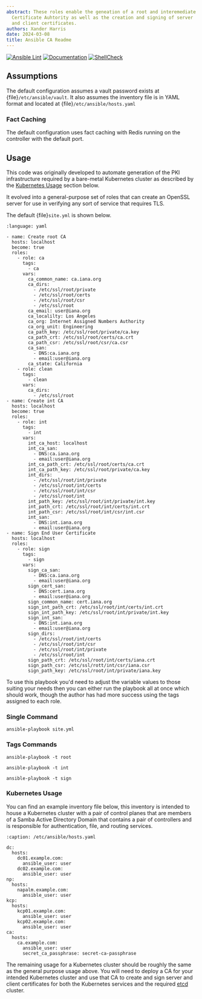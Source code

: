 ```yaml
---
abstract: These roles enable the geneation of a root and interemediate
  Certificate Auhtority as well as the creation and signing of server
  and client certificates.
authors: Xander Harris
date: 2024-03-08
title: Ansible CA Readme
---
```


[![Ansible Lint](https://github.com/edwardtheharris/ansible-ca/actions/workflows/ansible.yml/badge.svg)](https://github.com/edwardtheharris/ansible-ca/actions/workflows/ansible.yml)
[![Documentation](https://github.com/edwardtheharris/ansible-ca/actions/workflows/documentation.yml/badge.svg)](https://github.com/edwardtheharris/ansible-ca/actions/workflows/documentation.yml)
[![ShellCheck](https://github.com/edwardtheharris/ansible-ca/actions/workflows/shell.yml/badge.svg)](https://github.com/edwardtheharris/ansible-ca/actions/workflows/shell.yml)

## Assumptions

The default configuration assumes a vault password exists at
{file}`/etc/ansible/vault`. It also assumes the inventory file is in YAML format
and located at {file}`/etc/ansible/hosts.yaml`

### Fact Caching

The default configuration uses fact caching with Redis running on the controller
with the default port.

## Usage

This code was originally developed to automate generation of the PKI infrastructure
required by a bare-metal Kubernetes cluster as described by the [Kubernetes Usage](#kubernetes-usage)
section below.

It evolved into a general-purpose set of roles that can create an OpenSSL server
for use in verifying any sort of service that requires TLS.

The default {file}`site.yml` is shown below.

```{code-block} yaml
:language: yaml

- name: Create root CA
  hosts: localhost
  become: true
  roles:
    - role: ca
      tags:
        - ca
      vars:
        ca_common_name: ca.iana.org
        ca_dirs:
          - /etc/ssl/root/private
          - /etc/ssl/root/certs
          - /etc/ssl/root/csr
          - /etc/ssl/root
        ca_email: user@iana.org
        ca_localilty: Los Angeles
        ca_org: Internet Assigned Numbers Authority
        ca_org_unit: Engineering
        ca_path_key: /etc/ssl/root/private/ca.key
        ca_path_crt: /etc/ssl/root/certs/ca.crt
        ca_path_csr: /etc/ssl/root/csr/ca.csr
        ca_san:
          - DNS:ca.iana.org
          - email:user@iana.org
        ca_state: California
    - role: clean
      tags:
        - clean
      vars:
        ca_dirs:
          - /etc/ssl/root
- name: Create int CA
  hosts: localhost
  become: true
  roles:
    - role: int
      tags:
        - int
      vars:
        int_ca_host: localhost
        int_ca_san:
          - DNS:ca.iana.org
          - email:user@iana.org
        int_ca_path_crt: /etc/ssl/root/certs/ca.crt
        int_ca_path_key: /etc/ssl/root/private/ca.key
        int_dirs:
          - /etc/ssl/root/int/private
          - /etc/ssl/root/int/certs
          - /etc/ssl/root/int/csr
          - /etc/ssl/root/int
        int_path_key: /etc/ssl/root/int/private/int.key
        int_path_crt: /etc/ssl/root/int/certs/int.crt
        int_path_csr: /etc/ssl/root/int/csr/int.csr
        int_san:
          - DNS:int.iana.org
          - email:user@iana.org
- name: Sign End User Certificate
  hosts: localhost
  roles:
    - role: sign
      tags:
        - sign
      vars:
        sign_ca_san:
          - DNS:ca.iana.org
          - email:user@iana.org
        sign_cert_san:
          - DNS:cert.iana.org
          - email:user@iana.org
        sign_common_name: cert.iana.org
        sign_int_path_crt: /etc/ssl/root/int/certs/int.crt
        sign_int_path_key: /etc/ssl/root/int/private/int.key
        sign_int_san:
          - DNS:int.iana.org
          - email:user@iana.org
        sign_dirs:
          - /etc/ssl/root/int/certs
          - /etc/ssl/root/int/csr
          - /etc/ssl/root/int/private
          - /etc/ssl/root/int
        sign_path_crt: /etc/ssl/root/int/certs/iana.crt
        sign_path_csr: /etc/ssl/rott/int/csr/iana.csr
        sign_path_key: /etc/ssl/root/int/private/iana.key

```

To use this playbook you'd need to adjust the variable values to those suiting
your needs then you can either run the playbook all at once which should work,
though the author has had more success using the tags assigned to each role.

### Single Command

```{code-block} shell
ansible-playbook site.yml
```

### Tags Commands

```{code-block} shell
ansible-playbook -t root

ansible-playbook -t int

ansible-playbook -t sign
```

### Kubernetes Usage

You can find an example inventory file below, this inventory is intended
to house a Kubernetes cluster with a pair of control planes that are members
of a Samba Active Directory Domain that contains a pair of controllers and
is responsible for authentication, file, and routing services.

```{code-block} yaml
:caption: /etc/ansible/hosts.yaml

dc:
  hosts:
    dc01.example.com:
      ansible_user: user
    dc02.example.com:
      ansible_user: user
np:
  hosts:
    napalm.example.com:
      ansible_user: user
kcp:
  hosts:
    kcp01.example.com:
      ansible_user: user
    kcp02.example.com:
      ansible_user: user
ca:
  hosts:
    ca.example.com:
      ansible_user: user
      secret_ca_passphrase: secret-ca-passphrase
```

The remaining usage for a Kubernetes cluster should be roughly the same
as the general purpose usage above. You will need to deploy a CA
for your intended Kubernetes cluster and use that CA to create and sign
server and client certificates for both the Kubernetes services and the
required [etcd](https://github.com/edwardtheharris/ansible-etcd) cluster.
